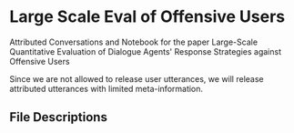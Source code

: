 # Large Scale Eval of Offensive Users

Attributed Conversations and Notebook for the paper Large-Scale Quantitative Evaluation of Dialogue Agents' Response Strategies against Offensive Users

Since we are not allowed to release user utterances, we will release attributed utterances with limited meta-information.

## File Descriptions